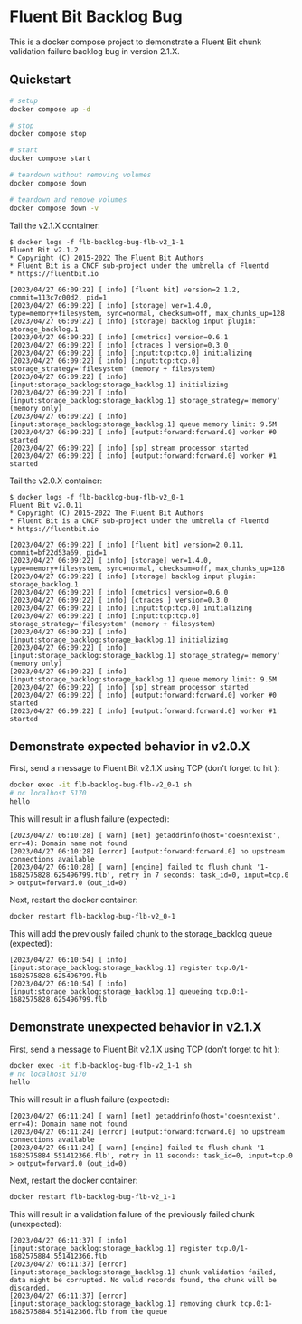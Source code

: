 # Fluent Bit Backlog Bug

This is a docker compose project to demonstrate a Fluent Bit chunk validation failure backlog bug in version 2.1.X.

## Quickstart

```sh
# setup
docker compose up -d

# stop
docker compose stop

# start
docker compose start

# teardown without removing volumes
docker compose down

# teardown and remove volumes
docker compose down -v
```

Tail the v2.1.X container:

```
$ docker logs -f flb-backlog-bug-flb-v2_1-1
Fluent Bit v2.1.2
* Copyright (C) 2015-2022 The Fluent Bit Authors
* Fluent Bit is a CNCF sub-project under the umbrella of Fluentd
* https://fluentbit.io

[2023/04/27 06:09:22] [ info] [fluent bit] version=2.1.2, commit=113c7c00d2, pid=1
[2023/04/27 06:09:22] [ info] [storage] ver=1.4.0, type=memory+filesystem, sync=normal, checksum=off, max_chunks_up=128
[2023/04/27 06:09:22] [ info] [storage] backlog input plugin: storage_backlog.1
[2023/04/27 06:09:22] [ info] [cmetrics] version=0.6.1
[2023/04/27 06:09:22] [ info] [ctraces ] version=0.3.0
[2023/04/27 06:09:22] [ info] [input:tcp:tcp.0] initializing
[2023/04/27 06:09:22] [ info] [input:tcp:tcp.0] storage_strategy='filesystem' (memory + filesystem)
[2023/04/27 06:09:22] [ info] [input:storage_backlog:storage_backlog.1] initializing
[2023/04/27 06:09:22] [ info] [input:storage_backlog:storage_backlog.1] storage_strategy='memory' (memory only)
[2023/04/27 06:09:22] [ info] [input:storage_backlog:storage_backlog.1] queue memory limit: 9.5M
[2023/04/27 06:09:22] [ info] [output:forward:forward.0] worker #0 started
[2023/04/27 06:09:22] [ info] [sp] stream processor started
[2023/04/27 06:09:22] [ info] [output:forward:forward.0] worker #1 started
```

Tail the v2.0.X container:

```
$ docker logs -f flb-backlog-bug-flb-v2_0-1
Fluent Bit v2.0.11
* Copyright (C) 2015-2022 The Fluent Bit Authors
* Fluent Bit is a CNCF sub-project under the umbrella of Fluentd
* https://fluentbit.io

[2023/04/27 06:09:22] [ info] [fluent bit] version=2.0.11, commit=bf22d53a69, pid=1
[2023/04/27 06:09:22] [ info] [storage] ver=1.4.0, type=memory+filesystem, sync=normal, checksum=off, max_chunks_up=128
[2023/04/27 06:09:22] [ info] [storage] backlog input plugin: storage_backlog.1
[2023/04/27 06:09:22] [ info] [cmetrics] version=0.6.0
[2023/04/27 06:09:22] [ info] [ctraces ] version=0.3.0
[2023/04/27 06:09:22] [ info] [input:tcp:tcp.0] initializing
[2023/04/27 06:09:22] [ info] [input:tcp:tcp.0] storage_strategy='filesystem' (memory + filesystem)
[2023/04/27 06:09:22] [ info] [input:storage_backlog:storage_backlog.1] initializing
[2023/04/27 06:09:22] [ info] [input:storage_backlog:storage_backlog.1] storage_strategy='memory' (memory only)
[2023/04/27 06:09:22] [ info] [input:storage_backlog:storage_backlog.1] queue memory limit: 9.5M
[2023/04/27 06:09:22] [ info] [sp] stream processor started
[2023/04/27 06:09:22] [ info] [output:forward:forward.0] worker #0 started
[2023/04/27 06:09:22] [ info] [output:forward:forward.0] worker #1 started
```

## Demonstrate expected behavior in v2.0.X

First, send a message to Fluent Bit v2.1.X using TCP (don't forget to hit <enter>):

```sh
docker exec -it flb-backlog-bug-flb-v2_0-1 sh
# nc localhost 5170
hello

```

This will result in a flush failure (expected):

```
[2023/04/27 06:10:28] [ warn] [net] getaddrinfo(host='doesntexist', err=4): Domain name not found
[2023/04/27 06:10:28] [error] [output:forward:forward.0] no upstream connections available
[2023/04/27 06:10:28] [ warn] [engine] failed to flush chunk '1-1682575828.625496799.flb', retry in 7 seconds: task_id=0, input=tcp.0 > output=forward.0 (out_id=0)
```

Next, restart the docker container:

```sh
docker restart flb-backlog-bug-flb-v2_0-1
```

This will add the previously failed chunk to the storage_backlog queue (expected):

```
[2023/04/27 06:10:54] [ info] [input:storage_backlog:storage_backlog.1] register tcp.0/1-1682575828.625496799.flb
[2023/04/27 06:10:54] [ info] [input:storage_backlog:storage_backlog.1] queueing tcp.0:1-1682575828.625496799.flb
```

## Demonstrate unexpected behavior in v2.1.X

First, send a message to Fluent Bit v2.1.X using TCP (don't forget to hit <enter>):

```sh
docker exec -it flb-backlog-bug-flb-v2_1-1 sh
# nc localhost 5170
hello

```

This will result in a flush failure (expected):

```
[2023/04/27 06:11:24] [ warn] [net] getaddrinfo(host='doesntexist', err=4): Domain name not found
[2023/04/27 06:11:24] [error] [output:forward:forward.0] no upstream connections available
[2023/04/27 06:11:24] [ warn] [engine] failed to flush chunk '1-1682575884.551412366.flb', retry in 11 seconds: task_id=0, input=tcp.0 > output=forward.0 (out_id=0)
```

Next, restart the docker container:

```sh
docker restart flb-backlog-bug-flb-v2_1-1
```

This will result in a validation failure of the previously failed chunk (unexpected):

```
[2023/04/27 06:11:37] [ info] [input:storage_backlog:storage_backlog.1] register tcp.0/1-1682575884.551412366.flb
[2023/04/27 06:11:37] [error] [input:storage_backlog:storage_backlog.1] chunk validation failed, data might be corrupted. No valid records found, the chunk will be discarded.
[2023/04/27 06:11:37] [error] [input:storage_backlog:storage_backlog.1] removing chunk tcp.0:1-1682575884.551412366.flb from the queue
```
